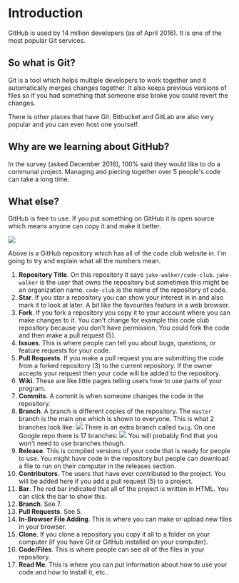# Introduction
GitHub is used by 14 million developers (as of April 2016). It is one of the most popular Git services.

## So what is Git?
Git is a tool which helps multiple developers to work together and it automatically merges changes together. It also keeps previous versions of files so if you had something that someone else broke you could revert the changes.

There is other places that have Git: Bitbucket and GitLab are also very popular and you can even host one yourself.

## Why are we learning about GitHub?
In the survey (asked December 2016), 100% said they would like to do a communal project. Managing and piecing together over 5 people's code can take a long time.

## What else?
GitHub is free to use. If you put something on GitHub it is open source which means anyone can copy it and make it better.

![](https://i.imgur.com/HbFuxe0.png)

Above is a GitHub repository which has all of the code club website in. I'm going to try and explain what all the numbers mean.

1. **Repository Title**. On this repository it says `jake-walker/code-club`. `jake-walker` is the user that owns the repository but sometimes this might be an organization name. `code-club` is the name of the repository of code.
1. **Star**. If you star a repository you can show your interest in in and also mark it to look at later. A bit like the favourites feature in a web browser.
1. **Fork**. If you fork a repository you copy it to your account where you can make changes to it. You can't change for example this code club repository because you don't have permission. You could fork the code and then make a pull request (5).
1. **Issues**. This is where people can tell you about bugs, questions, or feature requests for your code.
1. **Pull Requests**. If you make a pull request you are submitting the code from a forked repository (3) to the current repository. If the owner accepts your request then your code will be added to the repository.
1. **Wiki**. These are like little pages telling users how to use parts of your program.
1. **Commits**. A commit is when someone changes the code in the repository.
1. **Branch**. A branch is different copies of the repository. The `master` branch is the main one which is shown to everyone. This is what 2 branches look like:  ![](https://i.imgur.com/0YLN9Qd.png) There is an extra branch called `twig`. On one Google repo there is 17 branches: ![](https://i.imgur.com/VbxS7aP.png) You will probably find that you won't need to use branches though.
1. **Release**. This is compiled versions of your code that is ready for people to use. You might have code in the repository but people can download a file to run on their computer in the releases section.
1. **Contributors**. The users that have ever contributed to the project. You will be added here if you add a pull request (5) to a project.
1. **Bar**. The red bar indicated that all of the project is written in HTML. You can click the bar to show this.
1. **Branch**. See 7.
1. **Pull Requests**. See 5.
1. **In-Browser File Adding**. This is where you can make or upload new files in your browser.
1. **Clone**. If you clone a repository you copy it all to a folder on your computer (if you have Git or GitHub installed on your computer).
1. **Code/Files**. This is where people can see all of the files in your repository.
1. **Read Me**. This is where you can put information about how to use your code and how to install it, etc..
